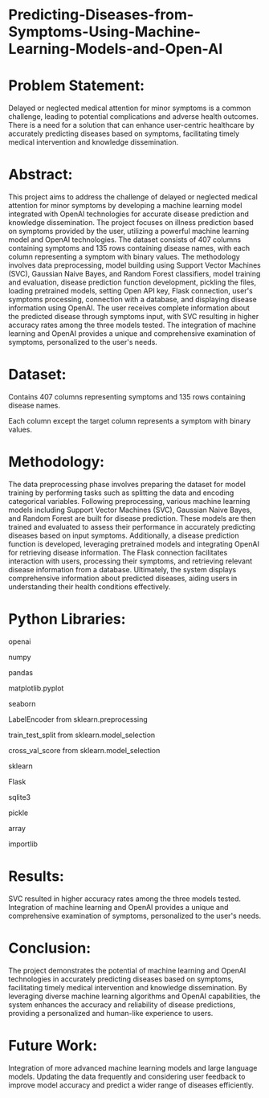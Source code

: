# Predicting-Diseases-from-Symptoms-Using-Machine-Learning-Models-and-Open-AI


# Problem Statement:
Delayed or neglected medical attention for minor symptoms is a common challenge, leading to potential complications and adverse health outcomes. There is a need for a solution that can enhance user-centric healthcare by accurately predicting diseases based on symptoms, facilitating timely medical intervention and knowledge dissemination.

# Abstract:
This project aims to address the challenge of delayed or neglected medical attention for minor symptoms by developing a machine learning model integrated with OpenAI technologies for accurate disease prediction and knowledge dissemination. The project focuses on illness prediction based on symptoms provided by the user, utilizing a powerful machine learning model and OpenAI technologies. The dataset consists of 407 columns containing symptoms and 135 rows containing disease names, with each column representing a symptom with binary values. The methodology involves data preprocessing, model building using Support Vector Machines (SVC), Gaussian Naive Bayes, and Random Forest classifiers, model training and evaluation, disease prediction function development, pickling the files, loading pretrained models, setting Open API key, Flask connection, user's symptoms processing, connection with a database, and displaying disease information using OpenAI. The user receives complete information about the predicted disease through symptoms input, with SVC resulting in higher accuracy rates among the three models tested. The integration of machine learning and OpenAI provides a unique and comprehensive examination of symptoms, personalized to the user's needs.

# Dataset:
Contains 407 columns representing symptoms and 135 rows containing disease names.

Each column except the target column represents a symptom with binary values.

# Methodology:
The data preprocessing phase involves preparing the dataset for model training by performing tasks such as splitting the data and encoding categorical variables. Following preprocessing, various machine learning models including Support Vector Machines (SVC), Gaussian Naive Bayes, and Random Forest are built for disease prediction. These models are then trained and evaluated to assess their performance in accurately predicting diseases based on input symptoms. Additionally, a disease prediction function is developed, leveraging pretrained models and integrating OpenAI for retrieving disease information. The Flask connection facilitates interaction with users, processing their symptoms, and retrieving relevant disease information from a database. Ultimately, the system displays comprehensive information about predicted diseases, aiding users in understanding their health conditions effectively.

# Python Libraries:

openai

numpy

pandas

matplotlib.pyplot

seaborn

LabelEncoder from sklearn.preprocessing

train_test_split from sklearn.model_selection

cross_val_score from sklearn.model_selection

sklearn

Flask 

sqlite3

pickle

array

importlib



# Results:
SVC resulted in higher accuracy rates among the three models tested.
Integration of machine learning and OpenAI provides a unique and comprehensive examination of symptoms, personalized to the user's needs.

# Conclusion:
The project demonstrates the potential of machine learning and OpenAI technologies in accurately predicting diseases based on symptoms, facilitating timely medical intervention and knowledge dissemination. By leveraging diverse machine learning algorithms and OpenAI capabilities, the system enhances the accuracy and reliability of disease predictions, providing a personalized and human-like experience to users.

# Future Work:
Integration of more advanced machine learning models and large language models.
Updating the data frequently and considering user feedback to improve model accuracy and predict a wider range of diseases efficiently.
